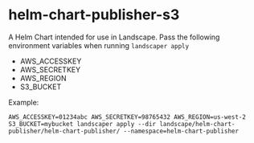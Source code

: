 # helm-chart-publisher-s3

A Helm Chart intended for use in Landscape. Pass the following environment variables when running `landscaper apply`
 - AWS_ACCESSKEY
 - AWS_SECRETKEY
 - AWS_REGION
 - S3_BUCKET

Example:
```
AWS_ACCESSKEY=01234abc AWS_SECRETKEY=98765432 AWS_REGION=us-west-2 S3_BUCKET=mybucket landscaper apply --dir landscape/helm-chart-publisher/helm-chart-publisher/ --namespace=helm-chart-publisher
```

